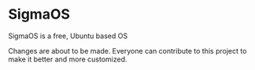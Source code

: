 # SigmaOS
SigmaOS is a free, Ubuntu based OS

Changes are about to be made. Everyone can contribute to this project to make it better and more customized.
